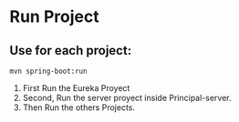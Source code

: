 # Run Project  
## Use for each project:  
`mvn spring-boot:run`

1. First Run the Eureka Proyect
2. Second, Run the server proyect inside Principal-server.
3. Then Run the others Projects.
